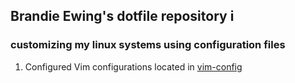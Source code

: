 ## Brandie Ewing's  dotfile repository i
### customizing my linux systems using configuration files

1. Configured Vim configurations located in [vim-config](https://github.com/brandielynnnnn/dotfiles/tree/master/vim-config)

